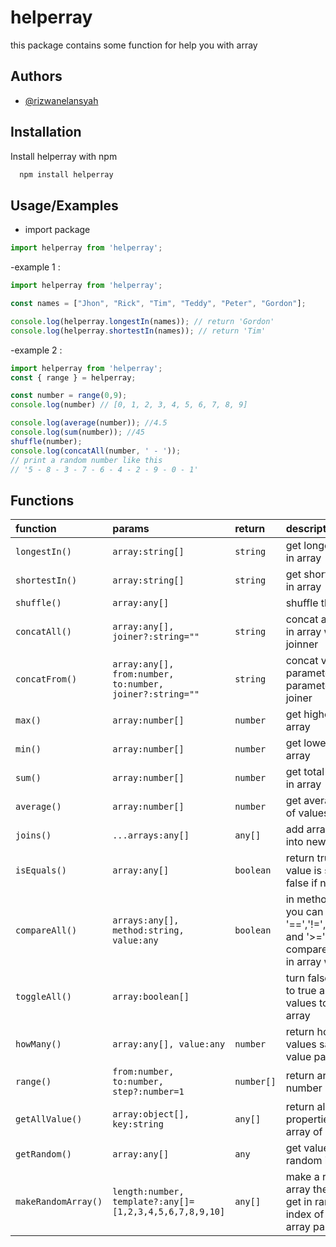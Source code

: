 
# helperray
this package contains some function for help you with array

## Authors

- [@rizwanelansyah](https://www.github.com/rizwanelansyah)


## Installation

Install helperray with npm

```bash
  npm install helperray
```
    
## Usage/Examples

- import package
```javascript
import helperray from 'helperray';
```

-example 1 :
```javascript
import helperray from 'helperray';

const names = ["Jhon", "Rick", "Tim", "Teddy", "Peter", "Gordon"];

console.log(helperray.longestIn(names)); // return 'Gordon'
console.log(helperray.shortestIn(names)); // return 'Tim'
```

-example 2 :
```javascript
import helperray from 'helperray';
const { range } = helperray;

const number = range(0,9);
console.log(number) // [0, 1, 2, 3, 4, 5, 6, 7, 8, 9]

console.log(average(number)); //4.5
console.log(sum(number)); //45
shuffle(number);
console.log(concatAll(number, ' - '));
// print a random number like this
// '5 - 8 - 3 - 7 - 6 - 4 - 2 - 9 - 0 - 1'
```

## Functions

| function | params | return | description   |                
| :-------- | :------- | :----------------- |:----------------------|
| `longestIn()`      | `array:string[]` | `string` | get longest string in array |
| `shortestIn()` | `array:string[]` | `string` | get shortest string in array |
| `shuffle()` | `array:any[]` |  | shuffle the array |
| `concatAll()` | `array:any[], joiner?:string=""` | `string` | concat all values in array with joinner |
| `concatFrom()` | `array:any[], from:number, to:number, joiner?:string=""` | `string` | concat value from parameter from to parameter to with joiner |
| `max()` | `array:number[]` | `number` | get higher value in array |
| `min()` | `array:number[]` | `number` | get lowest value in array |
| `sum()` | `array:number[]` | `number` | get total of values in array |
| `average()` | `array:number[]` | `number` | get average value of values in array |
| `joins()` | `...arrays:any[]` | `any[]` | add arrays values into new array |
| `isEquals()` | `array:any[]` | `boolean` | return true if all value is same and false if not |
| `compareAll()` | `arrays:any[], method:string, value:any` | `boolean` | in method param you can use '==','!=','<','<=','>' and '>=' to compare all values in array with value |
| `toggleAll()` | `array:boolean[]` |  | turn false values to true and true values to false in array |
| `howMany()` | `array:any[], value:any` | `number` | return how many values same with value param |
| `range()` | `from:number, to:number, step?:number=1` | `number[]` | return array of number |
| `getAllValue()` | `array:object[], key:string` | `any[]` | return all selected properties value in array of object |
| `getRandom()` | `array:any[]` | `any` | get value in random index |
| `makeRandomArray()` | `length:number, template?:any[]=[1,2,3,4,5,6,7,8,9,10]` | `any[]` | make a random array the value is get in random index of template array param |

